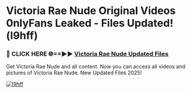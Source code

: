 # Victoria Rae Nude Original Videos 0nlyFans Leaked - Files Updated! (l9hff)

<h3>🔴 CLICK HERE 🌐==►► <a href="https://tinyurl.com/5h6xmrr3" rel="nofollow">Victoria Rae Nude Updated Files</a></h3>

Get Victoria Rae Nude and all content. Now you can access all videos and pictures of Victoria Rae Nude. New Updated Files 2025!

[![l9hff](https://i.imgur.com/KVD873Z.gif)](https://tinyurl.com/5h6xmrr3)
